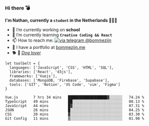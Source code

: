 ### Hi there 💣

**I'm Nathan, currently a `student` in the Netherlands 👨🏻‍🎓**
- 🔭 I’m currently working on **school**
- 🌱 I’m currently learning **`Creative Coding && React`**
- 📫 How to reach me: [![via telegram @bommezijn](https://shields.io/badge/@bommezijn-blue?logo=telegram&style=flat&color=21202F&labelColor=21202F)](https://t.me/bommezijn)
- 💼 I have a portfolio at [bommezijn.me](https://www.bommezijn.me/)
- 🐕 📸  *[Dog lover](https://cln.sh/mvm25T)*
```JS
let toolbelt = {
  languages: ['JavaScript', 'CSS', 'HTML', 'SQL'],
  libraries: ['React', 'd3js'],
  frameworks: ['Vuejs'],
  databases: ['MongoDB, 'Firebase', 'Supabase'],
  tools: ['GIT', 'Notion', 'VS Code', 'vim', 'Figma']
} 

```

<!--START_SECTION:waka-->

```text
Vue.js       7 hrs 34 mins   ██████████████████▓░░░░░░   74.24 %
TypeScript   49 mins         ██░░░░░░░░░░░░░░░░░░░░░░░   08.13 %
JavaScript   44 mins         █▓░░░░░░░░░░░░░░░░░░░░░░░   07.31 %
JSON         26 mins         █░░░░░░░░░░░░░░░░░░░░░░░░   04.25 %
CSS          20 mins         ▓░░░░░░░░░░░░░░░░░░░░░░░░   03.30 %
Git Config   11 mins         ▒░░░░░░░░░░░░░░░░░░░░░░░░   01.90 %
```

<!--END_SECTION:waka-->



<!--
**bommezijn/bommezijn** is a ✨ _special_ ✨ repository because its `README.md` (this file) appears on your GitHub profile.

Here are some ideas to get you started:

- c I’m currently working on ...
- 🌱 I’m currently learning ...
- 👯 I’m looking to collaborate on ...
- 🤔 I’m looking for help with ...
- 💬 Ask me about ...
- 📫 How to reach me: ...
- 😄 Pronouns: ...
- ⚡ Fun fact: ...
-->
